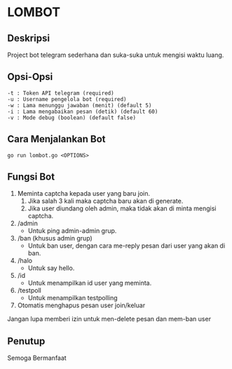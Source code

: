 # LOMBOT
## Deskripsi
Project bot telegram sederhana dan suka-suka untuk mengisi waktu luang.

## Opsi-Opsi

    -t : Token API telegram (required)
    -u : Username pengelola bot (required)
    -w : Lama menunggu jawaban (menit) (default 5)
    -i : Lama mengabaikan pesan (detik) (default 60)
    -v : Mode debug (boolean) (default false)

## Cara Menjalankan Bot
```shell
go run lombot.go <OPTIONS>
```
## Fungsi Bot
1. Meminta captcha kepada user yang baru join.
   1. Jika salah 3 kali maka captcha baru akan di generate.
   2. Jika user diundang oleh admin, maka tidak akan di minta mengisi captcha.
2. /admin
   - Untuk ping admin-admin grup.
3. /ban (khusus admin grup)
   - Untuk ban user, dengan cara me-reply pesan dari user yang akan di ban.
4. /halo
   - Untuk say hello.
5. /id
   - Untuk menampilkan id user yang meminta.
6. /testpoll
   - Untuk menampilkan testpolling
7. Otomatis menghapus pesan user join/keluar

Jangan lupa memberi izin untuk men-delete pesan dan mem-ban user

## Penutup
Semoga Bermanfaat